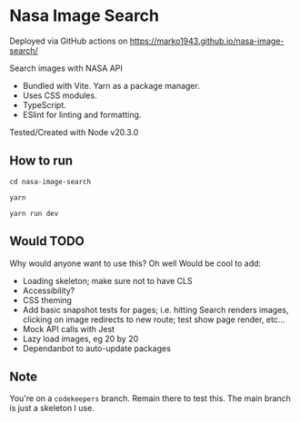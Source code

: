 # Nasa Image Search

Deployed via GitHub actions on https://marko1943.github.io/nasa-image-search/

Search images with NASA API

- Bundled with Vite. Yarn as a package manager.
- Uses CSS modules.
- TypeScript.
- ESlint for linting and formatting.

Tested/Created with Node v20.3.0

## How to run

`cd nasa-image-search`

`yarn`

`yarn run dev`

## Would TODO
Why would anyone want to use this? Oh well
Would be cool to add:
- Loading skeleton; make sure not to have CLS
- Accessibility?
- CSS theming
- Add basic snapshot tests for pages; i.e. hitting Search renders images, clicking on image redirects to new route; test show page render, etc...
- Mock API calls with Jest
- Lazy load images, eg 20 by 20
- Dependanbot to auto-update packages

## Note

You're on a `codekeepers` branch. Remain there to test this. The main branch is just a skeleton I use.
